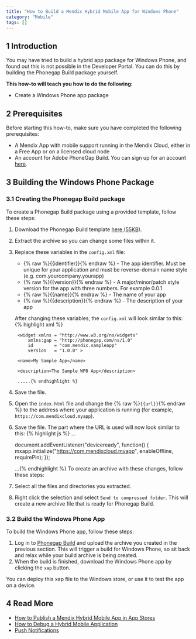 ```yaml
---
title: "How to Build a Mendix Hybrid Mobile App for Windows Phone"
category: "Mobile"
tags: []
---
```


## 1 Introduction

You may have tried to build a hybrid app package for Windows Phone, and found out this is not possible in the Developer Portal. You can do this by building the Phonegap Build package yourself.

**This how-to will teach you how to do the following:**

* Create a Windows Phone app package

## 2 Prerequisites

Before starting this how-to, make sure you have completed the following prerequisites:

* A Mendix App with mobile support running in the Mendix Cloud, either in a Free App or on a licensed cloud node
* An account for Adobe PhoneGap Build. You can sign up for an account [here](https://build.phonegap.com/plans).

## 3 Building the Windows Phone Package

### 3.1 Creating the Phonegap Build package

To create a Phonegap Build package using a provided template, follow these steps:

1. Download the Phonegap Build template [here (55KB)](./attachments/wp8_phonegap_build_template.zip).
2. Extract the archive so you can change some files within it. <br>
3. Replace these variables in the `config.xml` file:
    * {% raw %}{{identifier}}{% endraw %} - The app identifier. Must be unique for your application and must be reverse-domain name style (e.g. com.yourcompany.yourapp)
    * {% raw %}{{version}}{% endraw %} - A major/minor/patch style version for the app with three numbers. For example 0.0.1
    * {% raw %}{{name}}{% endraw %} - The name of your app
    * {% raw %}{{description}}{% endraw %} - The description of your app

    After changing these variables, the `config.xml` will look similar to this:
    {% highlight xml %}
    <?xml version="1.0" encoding="UTF-8" ?>
        <widget xmlns = "http://www.w3.org/ns/widgets"
            xmlns:gap = "http://phonegap.com/ns/1.0"
            id        = "com.mendix.sampleapp"
            version   = "1.0.0" >

        <name>My Sample App</name>
    
        <description>The Sample WP8 App</description>
    
        .....{% endhighlight %}
4. Save the file.
5. Open the `index.html` file and change the {% raw %}`{{url}}`{% endraw %} to the address where your application is
running (for example, `https://com.mendixcloud.myapp`).
6. Save the file. The part where the URL is used will now look similar to this:
    {% highlight js %}
    ...

    document.addEventListener("deviceready", function() {
        mxapp.initialize("https://com.mendixcloud.myapp", enableOffline, requirePin);
    });

    ...{% endhighlight %}
To create an archive with these changes, follow these steps:

1. Select all the files and directories you extracted.
2. Right click the selection and select `Send to compressed folder`. This will create a new archive file that is ready for Phonegap Build.

### 3.2 Build the Windows Phone App

To build the Windows Phone app, follow these steps:

1. Log in to [Phonegap Build](https://build.phonegap.com/) and upload the archive you created in the previous section. This will trigger a build for Windows Phone, so sit back and relax while your build archive is being created.
2. When the build is finished, download the Windows Phone app by clicking the `xap` button.

You can deploy this xap file to the Windows store, or use it to test the app on a device.

## 4 Read More
* [How to Publish a Mendix Hybrid Mobile App in App Stores](publishing-a-mendix-hybrid-mobile-app-in-mobile-app-stores)
* [How to Debug a Hybrid Mobile Application](debug-a-hybrid-mobile-application)
* [Push Notifications](push-notifications)
